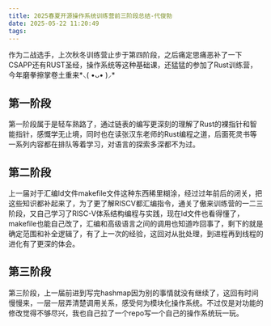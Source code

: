 ```yaml
---
title: 2025春夏开源操作系统训练营前三阶段总结-代俊勃
date: 2025-05-22 11:20:49
tags:
---
```


作为二战选手，上次秋冬训练营止步于第四阶段，之后痛定思痛恶补了一下CSAPP还有RUST圣经，操作系统等这种基础课，还猛猛的参加了Rust训练营，今年磨拳擦掌卷土重来*⸜( •ᴗ• )⸝*
## 第一阶段
第一阶段属于是轻车熟路了，通过链表的编写更深刻的理解了Rust的裸指针和智能指针，感慨学无止境，同时也在读张汉东老师的Rust编程之道，后面死灵书等一系列内容都在排队等着学习，对语言的探索多深都不为过。
## 第二阶段
上一届对于汇编ld文件makefile文件这种东西稀里糊涂，经过过年前后的闭关，把这些知识都补起来了，为了更了解RISCV都汇编指令，通关了傲来训练营的一二三阶段，又自己学习了RISC-V体系结构编程与实践，现在ld文件也看得懂了，makefile也能自己改了，汇编和高级语言之间的调用也知道咋回事了，剩下的就是确定范围和补全逻辑了，有了上一次的经验，这回对从批处理，到进程再到线程的进化有了更深的体会。
## 第三阶段
第三阶段，上一届前进到写完hashmap因为别的事情就没有继续了，这回有时间慢慢来，一层一层弄清楚调用关系，感受何为模块化操作系统。不过仅是对功能的修改觉得不够尽兴，我也自己拉了一个repo写一个自己的操作系统玩一玩。